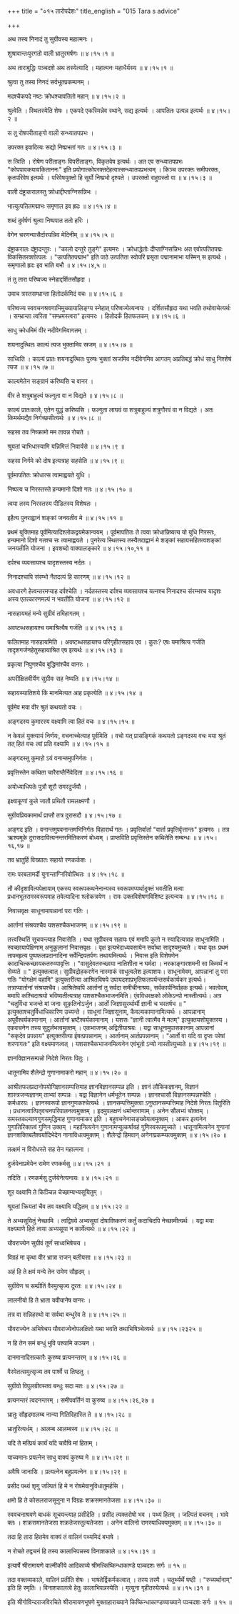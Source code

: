 +++
title = "०१५ तारोपदेशः"
title_english = "015 Tara s advice"

+++


अथ तस्य निनादं तु सुग्रीवस्य महात्मनः ।  

शुश्रावान्तःपुरगतो वाली भ्रातुरमर्षणः  ॥  ४।१५।१  ॥   

अथ ताराबुद्धिः पञ्चदशे अथ तस्येत्यादि । महात्मनः महाधैर्यस्य  ॥  ४।१५।१
 ॥   

  

श्रुत्वा तु तस्य निनदं सर्वभूतप्रकम्पनम् ।  

मदश्चैकपदे नष्टः क्रोधश्चापतितो महान्  ॥  ४।१५।२  ॥   

श्रुत्वेति । स्थितस्येति शेषः । एकपदे एकस्मिन्नेव स्थाने, सद्य इत्यर्थः
। आपतितः उत्पन्न इत्यर्थः  ॥  ४।१५।२  ॥   

  

स तु रोषपरीताङ्गो वाली सन्ध्यातपप्रभः ।  

उपरक्त इवादित्यः सद्यो निष्प्रभतां गतः  ॥  ४।१५।३  ॥   

स त्विति । रोषेण परीताङ्गः विपरीताङ्गः, विकृतवेष इत्यर्थः । अत एव
सन्ध्यातपप्रभः "कोपपावकयावकिताननः" इति
प्रयोगात्कोपरक्तदेहत्वात्सन्ध्यातपप्रभत्वम् । किञ्च उपरक्तः समीपरक्तः,
कृतपरिवेष इत्यर्थः । परिवेषयुक्तो हि सूर्यो निष्प्रभो दृश्यते । उपरक्तो
राहुग्रस्तो वा  ॥  ४।१५।३  ॥   

  

वाली दंष्ट्राकरालस्तु क्रोधाद्दीप्ताग्निसन्निभः ।  

भात्युत्पतितमद्माभः समृणाल इव ह्रदः  ॥  ४।१५।४  ॥   

शब्दं दुर्मर्षणं श्रुत्वा निष्पपात ततो हरिः ।  

वेगेन चरणन्यासैर्दारयन्निव मेदिनीम्  ॥  ४।१५।५  ॥   

दंष्ट्राकरालः दंष्ट्रादन्तुरः । "कालो दन्तुरे तुङ्गे" इत्यमरः ।
क्रोधाद्धेतोः दीप्ताग्निसन्निभः अत एवोत्पतितपद्मः विकसितरक्तोत्पलः ।
"उत्पतितपद्माभ" इति पाठे उत्पतिता स्वोपरि प्रसृता पद्मानामाभा यस्मिन् स
इत्यर्थः । समृणालो ह्रदः इव भाति बभौ  ॥  ४।१५।४,५  ॥   

  

तं तु तारा परिष्वज्य स्नेहाद्दर्शितसौहृदा ।  

उवाच त्रस्तसम्भ्रान्ता हितोदर्कमिदं वचः  ॥  ४।१५।६  ॥   

परिष्वज्य स्ववचनश्रवणाभिमुख्यायालिङ्ग्य स्नेहात् परिष्वज्येत्यन्वयः ।
दर्शितसौहृदा यथा भवति तथोवाचेत्यर्थः । सम्भ्रान्ता त्वरिता
"सम्भ्रमस्त्वरा" इत्यमरः । हितोदर्कं हितफलकम्  ॥  ४।१५।६  ॥   

  

साधु क्रोधमिमं वीर नदीवेगमिवागतम् ।  

शयनादुत्थितः काल्यं त्यज भुक्तामिव स्रजम्  ॥  ४।१५।७  ॥   

साध्विति । काल्यं प्रातः शयनादुत्थितः पुरुषः भुक्तां स्रजमिव नदीवेगमिव
आगतम् अप्रतिबद्धं क्रोधं साधु निश्शेषं त्यज  ॥  ४।१५।७  ॥   

  

काल्यमेतेन सङ्ग्रामं करिष्यसि च वानर ।  

वीर ते शत्रुबाहुल्यं फल्गुता वा न विद्यते  ॥  ४।१५।८  ॥   

काल्यं प्रातःकाले, एतेन युद्धं करिष्यसि । फल्गुता लाघवं वा शत्रुबाहुल्यं
शत्रुगौरवं वा न विद्यते । अतः किमर्थमद्यैव निर्गच्छसीत्यर्थः  ॥  ४।१५।८
 ॥   

  

सहसा तव निष्क्रामो मम तावन्न रोचते ।  

श्रूयतां चाभिधास्यामि यन्निमित्तं निवार्यसे  ॥  ४।१५।९  ॥   

सहसा निर्गमे को दोष इत्यत्राह सहसेति  ॥  ४।१५।९  ॥   

  

पूर्वमापतितः क्रोधात्स त्वामाह्वयते युधि ।  

निष्पत्य च निरस्तस्ते हन्यमानो दिशो गतः  ॥  ४।१५।१०  ॥   

त्वया तस्य निरस्तस्य पीडितस्य विशेषतः ।  

इहैत्य पुनराह्वानं शङ्कां जनयतीव मे  ॥  ४।१५।११  ॥   

प्रथमं युक्तिमाह पूर्वमित्यादिश्लोकद्वयमेकान्वयम् । पूर्वमापतितः ते
त्वया क्रोधान्निष्यत्य यो युधि निरस्तः, हन्यमानो दिशो गतश्च सः
त्वामाह्वयते । पुनरेत्य स्थितस्य तस्यैतदाह्वानं मे शङ्कां
सहायसहितत्वशङ्कां जनयतीति योजना । इवशब्दो वाक्यालङ्कारे  ॥  ४।१५।१०,११
 ॥   

  

दर्पश्च व्यवसायश्च यादृशस्तस्य नर्दतः ।  

निनादश्चापि संरम्भो नैतदल्पं हि कारणम्  ॥  ४।१५।१२  ॥   

अवधारणे हेत्वन्तरमप्याह दर्पश्चेति । नर्दतस्तस्य दर्पश्च व्यवसायश्च
यत्नश्च निनादश्च संरम्भश्च यादृशः अस्य एतत्कारणमल्पं न भवतीति योजना  ॥ 
४।१५।१२  ॥   

  

नासहायमहं मन्ये सुग्रीवं तमिहागतम् ।  

अवष्टब्धसहायश्च यमाश्रित्यैष गर्जति  ॥  ४।१५।१३  ॥   

फलितमाह नासहायमिति । अवष्टब्धसहायश्च परिगृहीतसहाय एव । कुतः? एषः
यमाश्रित्य गर्जति तादृशगर्जनहेतुसहायाश्रित एष इत्यर्थः  ॥  ४।१५।१३  ॥   

  

प्रकृत्या निपुणश्चैव बुद्धिमांश्चैव वानरः ।  

अपरीक्षितवीर्येण सुग्रीवः सह नेष्यति  ॥  ४।१५।१४  ॥   

सहायस्यातिशये किं मानमित्यत आह प्रकृत्येति  ॥  ४।१५।१४  ॥   

  

पूर्वमेव मया वीर श्रुतं कथयतो वचः ।  

अङ्गदस्य कुमारस्य वक्ष्यामि त्वा हितं वचः  ॥  ४।१५।१५  ॥   

न केवलं युक्त्यायं निर्णयः, वचनाच्चेत्याह पूर्वमिति । वचो यत्
प्रासङ्गिकं कथयतो ऽङ्गदस्य वचः मया श्रुतं तत् हितं वचः त्वां प्रति
वक्ष्यामि  ॥  ४।१५।१५  ॥   

  

अङ्गदस्तु कुमारो़ ऽयं वनान्तमुपनिर्गतः ।  

प्रवृत्तिस्तेन कथिता चारैराप्तैर्निवेदिता  ॥  ४।१५।१६  ॥   

अयोध्याधिपतेः पुत्रौ शूरौ समरदुर्जयौ ।  

इक्ष्वाकूणां कुले जातौ प्रथितौ रामलक्ष्मणौ ।  

सुग्रीवप्रियकामार्थं प्राप्तौ तत्र दुरासदौ  ॥  ४।१५।१७  ॥   

अङ्गद इति । वनान्तमुपवनान्तमभिनिर्गतः विहारार्थं गतः । प्रवृत्तिर्वार्ता
"वार्ता प्रवृत्तिर्वृत्तान्तः" इत्यमरः । तत्र ऋश्यमूके
दुरासदावित्यनन्तरमितिकरणं बोध्यम् । प्राप्तविति प्रवृत्तिस्तेन कथितेति
सम्बन्धः  ॥  ४।१५।१६,१७  ॥   

  

तव भ्रातुर्हि विख्यातः सहायो रणकर्कशः ।  

रामः परबलामर्दी युगान्ताग्निरिवोत्थितः  ॥  ४।१५।१८  ॥   

तौ कीदृशावित्यपेक्षायाम् एकस्य स्वरूपकथनेनान्यस्य स्वरूपमप्यर्थादुक्तं
भवतीति मत्वा प्रधानभूतरामस्वरूपमाह तवेत्यादिना श्लोकत्रयेण । रामः
उक्तविशेषणविशिष्ट इत्यन्वयः  ॥  ४।१५।१८  ॥   

  

निवासवृक्षः साधूनामापन्नानां परा गतिः ।  

आर्तानां संश्रयश्चैव यशसश्चैकभाजनम्  ॥  ४।१५।१९  ॥   

तत्त्वस्थितिं सूचयन्त्याह निवासेति । यथा सुग्रीवस्य सहायः एवं ममापि कुतो
न स्यादित्यत्राह साधूनामिति । स्वच्छायापेक्षिणाम् अनुकूलानां निवासवृक्षः
। वृक्ष इत्यभेदाध्यवसायेन सर्वाथा सादृश्यमुच्यते । यथा वृक्षः प्रथमं
तापमहृत्य पुष्पफलप्रदानादिना सर्वेन्द्रियतर्पणः तथायमित्यर्थः । निवास
इति विशेषणेन कादाचित्कच्छायकतरुव्यावृत्तिः । "वासुदेवतरुच्छाया नातिशीता
न घर्मदा । नरकाङ्गारशमनी सा किमर्थं न सेव्यते  ॥ " इत्युक्तत्वात्।
सुग्रीवद्रोहकरणेन नास्माकं साधुत्वलेश इत्याशयः। साधूनामेवम्, आपन्नानां
तु परा गतिः "योगक्षेमं वहामि" इत्युक्तरीत्या आश्रितविषये
उपायदशाप्रभृतिफलपर्यन्तसर्वकार्यकर इत्यर्थः। तत्राप्यार्तानां
संश्रयश्चैव। आश्रितेष्वपि आर्तानां तु सर्वदा समीचीनाश्रयः,
सर्वकार्यनिर्वाहक इत्यर्थः। भवत्वेवम्, ममापि कश्चिदाश्रयो
भविष्यतीत्यत्राह यशसश्चैकभाजनमिति। एंवविधरक्षको लोकेऽन्यो नास्तीत्यर्थः।
अत्र "चतुर्विधा भजन्ते मां जनाः सुकृतिनोऽर्जुन। आर्तो जिज्ञासुरर्थार्थी
ज्ञानी च भरतर्षभ  ॥ " इत्युक्ताश्चतुर्विधाधिकारिण उच्यन्ते । साधूनां
जिज्ञासूनाम्, कैवल्यकामानामित्यर्थः । आपन्नानाम् अपूर्वैश्वर्यकामानाम् ।
आर्तानां भ्रष्टैश्वर्यकामानाम् । यशसः "ज्ञानी त्वात्मैव मे मतम्"
इत्युक्तयशोयुक्तस्य । एकवचनेन तस्य सुदुर्लभत्वमुक्तम् । एकभाजनम्
अद्वितीयाश्रयः । यद्वा साधूनामुपासकानाम् आपन्नानां "सकृदेव प्रपन्नाय"
इत्युक्तरीत्या ईषत्प्रपन्नानाम् । आर्तानाम् आर्तप्रपन्नानाम् । "आर्तो वा
यदि वा दृप्तः परेषां शरणागतः" इति वक्ष्यमाणत्वत् । यशसश्चैकभाजनमित्यनेन
एवंभूतो ऽन्यो नास्तीत्युच्यते  ॥  ४।१५।१९  ॥   

  

ज्ञानविज्ञानसम्पन्नो निदेशे निरतः पितुः ।  

धातूनामिव शैलेन्द्रो गुणानामाकरो महान्  ॥  ४।१५।२०  ॥   

आश्रीतफलप्रदानोपयोगिज्ञानसम्पत्तिमाह ज्ञानविज्ञानसम्पन्न इति । ज्ञानं
लौकिकज्ञानम्, विज्ञानं शास्त्रजन्यज्ञानम् ताभ्यां सम्पन्नः । यद्वा
विज्ञानेन धर्मभूतेन सम्पन्नः । ज्ञानश्चासौ विज्ञानसम्पन्नश्चेति ।
कर्मधारयः । ज्ञानस्वरूपो ज्ञानगुणकश्चेत्यर्थः । ज्ञानसम्पत्तिमुक्त्वा
ऽनुष्ठानसम्पत्तिमाह निदेशे निरतः पितुरिति ।
प्रधानत्वात्पितृवचनपरिपालनत्वमुक्तम् । इदमुपलक्षणं धर्मान्तराणाम् । अनेन
सौलभ्यं चोक्तम् । समस्तकल्याणगुणसमृद्धिमाह गुणानामाकर इति ।
बहुवचनेनासङ्ख्येयत्वमुक्तम् । आकर इत्यनेन गुणातिरिक्तत्वं गुणिन उक्तम् ।
महानित्यनेन गुणानामप्युत्कर्षावहं गुणिस्वरूपमुच्यते । धातूनामित्यनेन
गुणानां ज्ञानशक्तिबलैश्वर्यादिभेदेन नानाविधत्वमुक्तम् । शैलेन्द्रो
हिमवान् अनेनाप्रकम्प्यत्वमुक्तम्  ॥  ४।१५।२०  ॥   

  

तत्क्षमं न विरोधस्ते सह तेन महात्मना ।  

दुर्जयेनाप्रमेयेन रामेण रणकर्मसु  ॥  ४।१५।२१  ॥   

तदिति । रणकर्मसु दुर्जयेनेत्यन्वयः  ॥  ४।१५।२१  ॥   

  

शूर वक्ष्यामि ते किञ्चिन्न चेच्छाम्यभ्यसूयितुम् ।  

श्रूयतां क्रियतां चैव तव वक्ष्यामि यद्धितम्  ॥  ४।१५।२२  ॥   

ते अभ्यसूयितुं नेच्छामि । त्वद्विषये अभ्यसूयां दोषाविष्करणं कर्तुं
कदाचिदपि नेच्छामीत्यर्थः । यद्वा मया वक्ष्यमाणे हिते त्वया अभ्यसूया न
कार्येत्यर्थः  ॥  ४।१५।२२  ॥   

  

यौवराज्येन सुग्रीवं तूर्णं साध्वभिषेचय ।  

विग्रहं मा कृथा वीर भ्रात्रा राजन् बलीयसा  ॥  ४।१५।२३  ॥   

अहं हि ते क्षमं मन्ये तेन रामेण सौहृदम् ।  

सुग्रीवेण च सम्प्रीतिं वैरमुत्सृज्य दूरतः  ॥  ४।१५।२४  ॥   

लालनीयो हि ते भ्राता यवीयानेष वानरः ।  

तत्र वा सन्निहस्थो वा सर्वथा बन्धुरेव ते  ॥  ४।१५।२५  ॥   

यौवराज्येन अभिषेचय यौवराज्येनोपलक्षितो यथा भवति तथाभिषिञ्चेत्यर्थः  ॥ 
४।१५।२३२५  ॥   

  

न हि तेन समं बन्धुं भुवि पश्यामि कञ्चन ।  

दानमानादिसत्कारैः कुरुष्व प्रत्यनन्तरम्  ॥  ४।१५।२६  ॥   

वैरमेतत्समुत्सृज्य तव पार्श्वे स तिष्ठतु ।  

सुग्रीवो विपुलग्रीवस्तव बन्धुः सदा मतः  ॥  ४।१५।२७  ॥   

प्रत्यनन्तरं त्वदनन्तरम् । समीपवर्तिनं वा कुरुष्व  ॥  ४।१५।२६,२७  ॥   

  

भ्रातुः सौहृदमालम्ब नान्या गितिरिहास्ति ते  ॥  ४।१५।२८  ॥   

भ्रातुरित्यर्धम् । आलम्ब आलम्बस्व  ॥  ४।१५।२८  ॥   

  

यदि ते मत्प्रियं कार्यं यदि चावैषि मां हिताम् ।  

याच्यमानः प्रयत्नेन साधु वाक्यं कुरुष्व मे  ॥  ४।१५।२९  ॥   

अवैषि जानासि । प्रत्यत्नेन बहुप्रयत्नेन  ॥  ४।१५।२९  ॥   

  

प्रसीद पथ्यं शृणु जल्पितं हि मे न रोषमेवानुविधातुमर्हसि ।  

क्षमो हि ते कोसलराजसूनुना न विग्रहः शक्रसमानतेजसा  ॥  ४।१५।३०  ॥   

स्ववचनाश्रवणे बाधकं सूचयन्त्याह प्रसीदेति । प्रसीद त्यक्तरोषो भव । पथ्यं
हितम् । जल्पितं वचनम् । भावे क्तः । शक्रसमानतेजसा शक्रतेजस्तुल्यतेजसा ।
अनेन वालिनो रामस्याधिक्यमुक्तम्  ॥  ४।१५।३०  ॥   

  

तदा हि तारा हितमेव वाक्यं तं वालिनं पथ्यमिदं बभाषे ।  

न रोचते तद्वचनं हि तस्य कालाभिपन्नस्य विनाशकाले  ॥  ४।१५।३१  ॥   

इत्यार्षे श्रीरामायणे वाल्मीकीये आदिकाव्ये श्रीमत्किष्किन्धाकाण्डे
पञ्चदशः सर्गः  ॥  १५  ॥   

तदा वक्तव्यकाले, वालिनं प्रतीति शेषः । भाषतेर्द्विकर्मकत्वात् । तस्य
तस्मै । चतुर्थ्यर्थे षष्ठी । "रुच्यर्थानाम्" इति हि स्मृतिः ।
विनाशकालत्वे हेतुः कालाभिपन्नस्येति । मृत्युना गृहीतस्येत्यर्थः  ॥ 
४।१५।३१  ॥   

इति श्रीगोविन्दराजविरचिते श्रीरामायणभूषणे मुक्ताहाराख्याने
किष्किन्धाकाण्डव्याख्याने पञ्चदशः सर्गः  ॥  १५  ॥   



